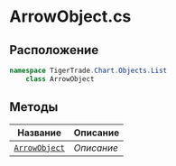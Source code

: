 
# ArrowObject.cs
## Расположение
```csharp
namespace TigerTrade.Chart.Objects.List  
    class ArrowObject
```

## Методы
| Название | Описание |
| --- | --- |
| [`ArrowObject`](./metody/ArrowObject.md) | *Описание* |
